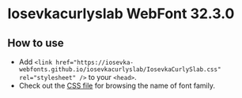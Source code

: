 # Iosevkacurlyslab WebFont 32.3.0

## How to use

- Add `<link href="https://iosevka-webfonts.github.io/iosevkacurlyslab/IosevkaCurlySlab.css" rel="stylesheet" />` to your `<head>`.
- Check out the [CSS file](./IosevkaCurlySlab.css) for browsing the name of font family.
